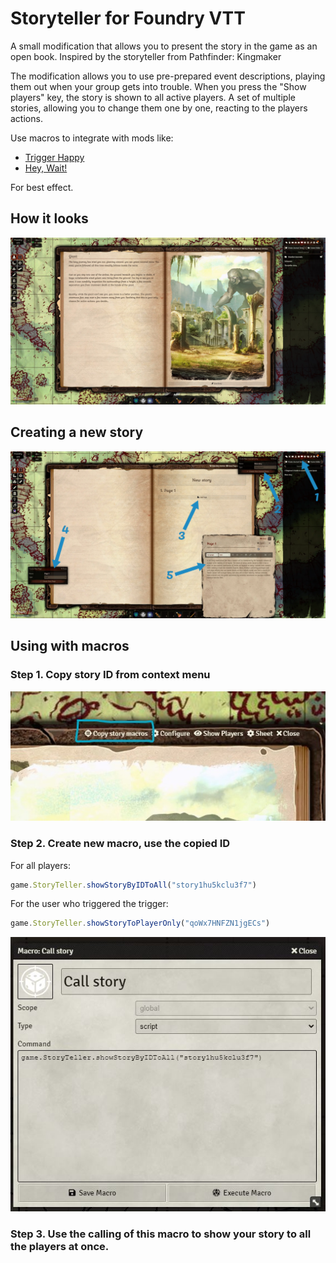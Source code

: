 # Storyteller for Foundry VTT
A small modification that allows you to present the story in the game as an open book. Inspired by the storyteller from Pathfinder: Kingmaker


The modification allows you to use pre-prepared event descriptions, playing them out when your group gets into trouble.
When you press the "Show players" key, the story is shown to all active players.
A set of multiple stories, allowing you to change them one by one, reacting to the players actions.
 
Use macros to integrate with mods like:
- [Trigger Happy](https://github.com/League-of-Foundry-Developers/fvtt-module-trigger-happy)
- [Hey, Wait!](https://foundryvtt.com/packages/hey-wait/)

For best effect.

## How it looks

![alt text](img/preview.jpg "Title")

## Creating a new story

![alt text](img/step-1.webp "Title")

## Using with macros

### Step 1. Copy story ID from context menu
![alt text](img/copy-id.jpg "Title")
### Step 2. Create new macro, use the copied ID
For all players:
```javascript
game.StoryTeller.showStoryByIDToAll("story1hu5kclu3f7")
```
For the user who triggered the trigger:
```javascript
game.StoryTeller.showStoryToPlayerOnly("qoWx7HNFZN1jgECs")
```
![alt text](img/macros.jpg "Title")
### Step 3. Use the calling of this macro to show your story to all the players at once.
